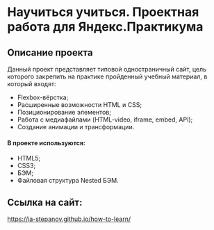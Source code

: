# Научиться учиться. Проектная работа для Яндекс.Практикума

## Описание проекта

Данный проект представляет типовой одностраничный сайт, цель которого закрепить на практике пройденный учебный материал, в который входят:

* Flexbox-вёрстка;
* Расширенные возможности HTML и CSS;
* Позиционирование элементов;
* Работа с медиафайлами (HTML-video, iframe, embed, API);
* Создание анимации и трансформации.

#### В проекте используются:

* HTML5;
* CSS3;
* БЭМ;
* Файловая структура Nested БЭМ.

## Ссылка на сайт:
https://ia-stepanov.github.io/how-to-learn/
